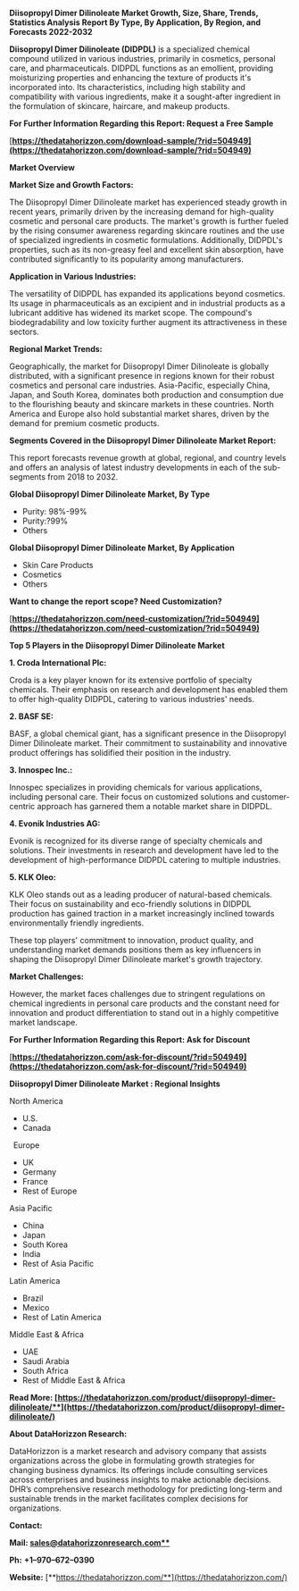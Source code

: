 ﻿**Diisopropyl Dimer Dilinoleate  Market Growth, Size, Share, Trends, Statistics Analysis Report By Type, By Application, By Region, and Forecasts 2022-2032**


**Diisopropyl Dimer Dilinoleate (DIDPDL)** is a specialized chemical compound utilized in various industries, primarily in cosmetics, personal care, and pharmaceuticals. DIDPDL functions as an emollient, providing moisturizing properties and enhancing the texture of products it's incorporated into. Its characteristics, including high stability and compatibility with various ingredients, make it a sought-after ingredient in the formulation of skincare, haircare, and makeup products. 

**For Further Information Regarding this Report: Request a Free Sample**	

[**https://thedatahorizzon.com/download-sample/?rid=504949](https://thedatahorizzon.com/download-sample/?rid=504949)** 

**Market Overview**

**Market Size and Growth Factors:**

The Diisopropyl Dimer Dilinoleate market has experienced steady growth in recent years, primarily driven by the increasing demand for high-quality cosmetic and personal care products. The market's growth is further fueled by the rising consumer awareness regarding skincare routines and the use of specialized ingredients in cosmetic formulations. Additionally, DIDPDL's properties, such as its non-greasy feel and excellent skin absorption, have contributed significantly to its popularity among manufacturers.

**Application in Various Industries:**

The versatility of DIDPDL has expanded its applications beyond cosmetics. Its usage in pharmaceuticals as an excipient and in industrial products as a lubricant additive has widened its market scope. The compound's biodegradability and low toxicity further augment its attractiveness in these sectors.

**Regional Market Trends:**

Geographically, the market for Diisopropyl Dimer Dilinoleate is globally distributed, with a significant presence in regions known for their robust cosmetics and personal care industries. Asia-Pacific, especially China, Japan, and South Korea, dominates both production and consumption due to the flourishing beauty and skincare markets in these countries. North America and Europe also hold substantial market shares, driven by the demand for premium cosmetic products. 

**Segments Covered in the Diisopropyl Dimer Dilinoleate Market Report:**

This report forecasts revenue growth at global, regional, and country levels and offers an analysis of latest industry developments in each of the sub-segments from 2018 to 2032.

**Global Diisopropyl Dimer Dilinoleate Market, By Type**

- Purity: 98%-99%
- Purity:?99%
- Others

**Global Diisopropyl Dimer Dilinoleate Market, By Application**

- Skin Care Products
- Cosmetics
- Others

**Want to change the report scope? Need Customization?**

[**https://thedatahorizzon.com/need-customization/?rid=504949](https://thedatahorizzon.com/need-customization/?rid=504949)** 

**Top 5 Players in the Diisopropyl Dimer Dilinoleate Market**

**1. Croda International Plc:**

Croda is a key player known for its extensive portfolio of specialty chemicals. Their emphasis on research and development has enabled them to offer high-quality DIDPDL, catering to various industries' needs.

**2. BASF SE:**

BASF, a global chemical giant, has a significant presence in the Diisopropyl Dimer Dilinoleate market. Their commitment to sustainability and innovative product offerings has solidified their position in the industry.

**3. Innospec Inc.:**

Innospec specializes in providing chemicals for various applications, including personal care. Their focus on customized solutions and customer-centric approach has garnered them a notable market share in DIDPDL.

**4. Evonik Industries AG:**

Evonik is recognized for its diverse range of specialty chemicals and solutions. Their investments in research and development have led to the development of high-performance DIDPDL catering to multiple industries.

**5. KLK Oleo:**

KLK Oleo stands out as a leading producer of natural-based chemicals. Their focus on sustainability and eco-friendly solutions in DIDPDL production has gained traction in a market increasingly inclined towards environmentally friendly ingredients.

These top players' commitment to innovation, product quality, and understanding market demands positions them as key influencers in shaping the Diisopropyl Dimer Dilinoleate market's growth trajectory.

**Market Challenges:**

However, the market faces challenges due to stringent regulations on chemical ingredients in personal care products and the constant need for innovation and product differentiation to stand out in a highly competitive market landscape.

**For Further Information Regarding this Report: Ask for Discount**	

[**https://thedatahorizzon.com/ask-for-discount/?rid=504949](https://thedatahorizzon.com/ask-for-discount/?rid=504949)** 

**Diisopropyl Dimer Dilinoleate Market : Regional Insights**

North America

- U.S.
- Canada

` `Europe

- UK
- Germany
- France
- Rest of Europe

Asia Pacific

- China
- Japan
- South Korea
- India
- Rest of Asia Pacific

Latin America

- Brazil
- Mexico
- Rest of Latin America

Middle East & Africa

- UAE
- Saudi Arabia
- South Africa
- Rest of Middle East & Africa

**Read More: [https://thedatahorizzon.com/product/diisopropyl-dimer-dilinoleate/**](https://thedatahorizzon.com/product/diisopropyl-dimer-dilinoleate/)** 

**About DataHorizzon Research:**

DataHorizzon is a market research and advisory company that assists organizations across the globe in formulating growth strategies for changing business dynamics. Its offerings include consulting services across enterprises and business insights to make actionable decisions. DHR’s comprehensive research methodology for predicting long-term and sustainable trends in the market facilitates complex decisions for organizations.

**Contact:**

**Mail: [sales@datahorizzonresearch.com**](mailto:sales@datahorizzonresearch.com)**

**Ph:** **+1–970–672–0390**

**Website:** [**https://thedatahorizzon.com/**](https://thedatahorizzon.com/)

